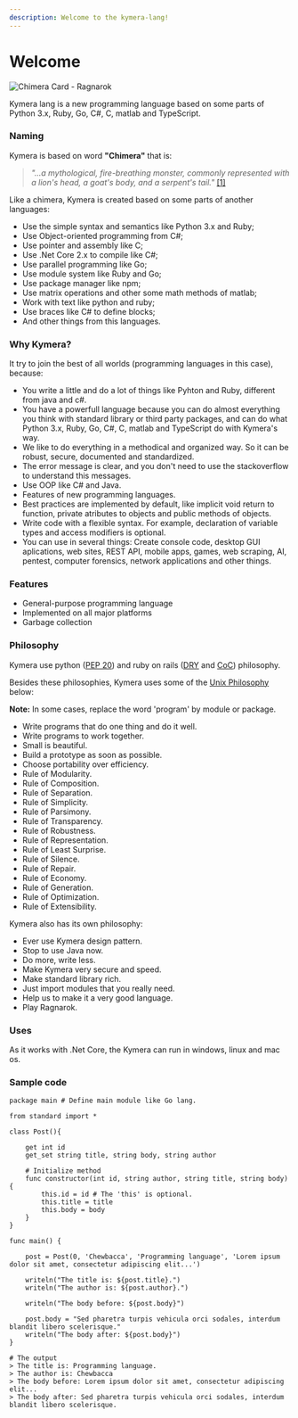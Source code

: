 ```yaml
---
description: Welcome to the kymera-lang!
---
```


# Welcome

![Chimera Card - Ragnarok](https://camo.githubusercontent.com/3df75fc4d185864d6b8f782d418f2f9a9afc8860/68747470733a2f2f7669676e65747465312e77696b69612e6e6f636f6f6b69652e6e65742f7261676e61726f6b383831322f696d616765732f362f36342f4368696d657261436172642e706e672f7265766973696f6e2f6c61746573743f63623d3230313330323139303030343334)

 Kymera lang is a new programming language based on some parts of Python 3.x, Ruby, Go, C\#, C, matlab and TypeScript.

### Naming

 Kymera is based on word **"Chimera"** that is:

> _"...a mythological, fire-breathing monster, commonly represented with a lion's head, a goat's body, and a serpent's tail."_ [\[1\]](http://www.dictionary.com/browse/chimera)

 Like a chimera, Kymera is created based on some parts of another languages:

* Use the simple syntax and semantics like Python 3.x and Ruby;
* Use Object-oriented programming from C\#;
* Use pointer and assembly like C;
* Use .Net Core 2.x to compile like C\#;
* Use parallel programming like Go;
* Use module system like Ruby and Go;
* Use package manager like npm;
* Use matrix operations and other some math methods of matlab;
* Work with text like python and ruby;
* Use braces like C\# to define blocks;
* And other things from this languages.

### Why Kymera?

 It try to join the best of all worlds \(programming languages in this case\), because:

* You write a little and do a lot of things like Pyhton and Ruby, different from java and c\#.
* You have a powerfull language because you can do almost everything you think with standard library or third party packages, and can do what Python 3.x, Ruby, Go, C\#, C, matlab and TypeScript do with Kymera's way.
* We like to do everything in a methodical and organized way. So it can be robust, secure, documented and standardized.
* The error message is clear, and you don't need to use the stackoverflow to understand this messages.
* Use OOP like C\# and Java.
* Features of new programming languages.
* Best practices are implemented by default, like implicit void return to function, private atributes to objects and public methods of objects.
* Write code with a flexible syntax. For example, declaration of variable types and access modifiers is optional.
* You can use in several things: Create console code, desktop GUI aplications, web sites, REST API, mobile apps, games, web scraping, AI, pentest, computer forensics, network applications and other things.

### Features

* General-purpose programming language
* Implemented on all major platforms
* Garbage collection

### Philosophy

Kymera use python \([PEP 20](https://en.wikipedia.org/wiki/Zen_of_Python)\) and ruby on rails \([DRY](https://en.wikipedia.org/wiki/Don%27t_repeat_yourself) and [CoC](https://en.wikipedia.org/wiki/Convention_over_configuration)\) philosophy.

Besides these philosophies, Kymera uses some of the [Unix Philosophy](https://en.wikipedia.org/wiki/Unix_philosophy) below:

**Note:** In some cases, replace the word 'program' by module or package.

* Write programs that do one thing and do it well.
* Write programs to work together.
* Small is beautiful.
* Build a prototype as soon as possible.
* Choose portability over efficiency.
* Rule of Modularity.
* Rule of Composition.
* Rule of Separation.
* Rule of Simplicity.
* Rule of Parsimony.
* Rule of Transparency.
* Rule of Robustness.
* Rule of Representation.
* Rule of Least Surprise.
* Rule of Silence.
* Rule of Repair.
* Rule of Economy.
* Rule of Generation.
* Rule of Optimization.
* Rule of Extensibility.

Kymera also has its own philosophy:

* Ever use Kymera design pattern.
* Stop to use Java now.
* Do more, write less.
* Make Kymera very secure and speed.
* Make standard library rich.
* Just import modules that you really need.
* Help us to make it a very good language.
* Play Ragnarok.

### Uses

 As it works with .Net Core, the Kymera can run in windows, linux and mac os.

### Sample code

```text
package main # Define main module like Go lang.

from standard import *

class Post(){

    get int id
    get_set string title, string body, string author

    # Initialize method
    func constructor(int id, string author, string title, string body){
        this.id = id # The 'this' is optional.
        this.title = title
        this.body = body
    }
}

func main() {

    post = Post(0, 'Chewbacca', 'Programming language', 'Lorem ipsum dolor sit amet, consectetur adipiscing elit...')

    writeln("The title is: ${post.title}.")
    writeln("The author is: ${post.author}.")

    writeln("The body before: ${post.body}")

    post.body = "Sed pharetra turpis vehicula orci sodales, interdum blandit libero scelerisque."
    writeln("The body after: ${post.body}")
}

# The output
> The title is: Programming language.
> The author is: Chewbacca
> The body before: Lorem ipsum dolor sit amet, consectetur adipiscing elit...
> The body after: Sed pharetra turpis vehicula orci sodales, interdum blandit libero scelerisque.
```



